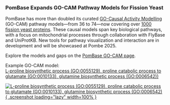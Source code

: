 ### PomBase Expands GO-CAM Pathway Models for Fission Yeast
<!-- pombase_flags: frontpage -->
<!-- newsfeed_thumbnail: pombase-logo-32x32px.png -->

PomBase has more than doubled its curated
[GO-Causal Activity Modelling](/gocams)
(GO-CAM) pathway models—from 36 to 74—now covering over
[1000 fission yeast proteins](/results/from/id/f99d8133-3206-4941-b44e-9314e7cae3d2).
These causal models span key biological pathways, with a focus on
mitochondrial processes through collaboration with FlyBase and
UniProtKB. New tools for pathway visualization and interaction are in
development and will be showcased at Pombe 2025.

Explore the models and gaps on the
[PomBase GO-CAM page](/gocams).

Example GO-CAM model: \
[L-proline biosynthetic process (GO:0055129), proline catabolic process to glutamate (GO:0010133), glutamine biosynthetic process (GO:0006542))](/gocam/view/docs/678073a900003902)

[![L-proline biosynthetic process (GO:0055129), proline catabolic process to glutamate (GO:0010133), glutamine biosynthetic process (GO:0006542)](assets/newsfeed/gocam-update-1000-genes.png){ .screenshot loading="lazy" width=100% }](assets/newsfeed/gocam-update-1000-genes.png)
